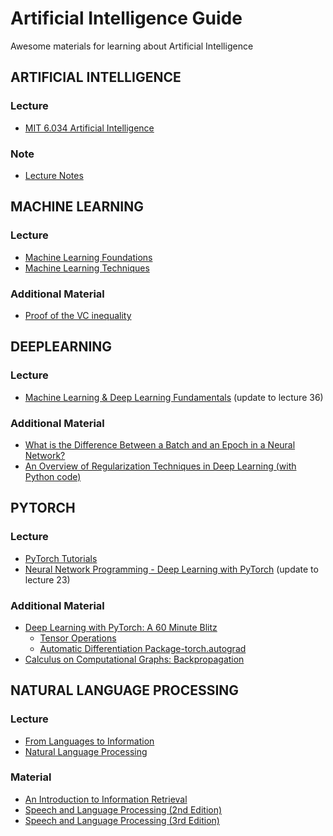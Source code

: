 # Artificial Intelligence Guide
Awesome materials for learning about Artificial Intelligence

## ARTIFICIAL INTELLIGENCE
### Lecture
* [MIT 6.034 Artificial Intelligence](https://ocw.mit.edu/courses/electrical-engineering-and-computer-science/6-034-artificial-intelligence-fall-2010/)
### Note
* [Lecture Notes](Notes/Artificial_Intelligence_Lecture_Notes.pdf)

## MACHINE LEARNING
### Lecture
* [Machine Learning Foundations](https://www.youtube.com/watch?v=nQvpFSMPhr0&list=PLXVfgk9fNX2I7tB6oIINGBmW50rrmFTqf)
* [Machine Learning Techniques](https://www.youtube.com/watch?v=A-GxGCCAIrg&list=PLXVfgk9fNX2IQOYPmqjqWsNUFl2kpk1U2)
### Additional Material 
* [Proof of the VC inequality](https://www.csie.ntu.edu.tw/~htlin/course/ml08fall/doc/vc_proof.pdf)

## DEEPLEARNING
### Lecture
* [Machine Learning & Deep Learning Fundamentals](http://deeplizard.com/learn/playlist/PLZbbT5o_s2xq7LwI2y8_QtvuXZedL6tQU) (update to lecture 36)
### Additional Material 
* [What is the Difference Between a Batch and an Epoch in a Neural Network?](https://machinelearningmastery.com/difference-between-a-batch-and-an-epoch/)
* [An Overview of Regularization Techniques in Deep Learning (with Python code)](https://www.analyticsvidhya.com/blog/2018/04/fundamentals-deep-learning-regularization-techniques/)

## PYTORCH
### Lecture
* [PyTorch Tutorials](https://pytorch.org/tutorials/)
* [Neural Network Programming - Deep Learning with PyTorch](http://deeplizard.com/learn/playlist/PLZbbT5o_s2xrfNyHZsM6ufI0iZENK9xgG) (update to lecture 23)
### Additional Material 
* [Deep Learning with PyTorch: A 60 Minute Blitz](https://pytorch.org/tutorials/beginner/deep_learning_60min_blitz.html)
  * [Tensor Operations](https://pytorch.org/docs/stable/torch.html)
  * [Automatic Differentiation Package-torch.autograd](https://pytorch.org/docs/stable/autograd.html#module-torch.autograd)
* [Calculus on Computational Graphs: Backpropagation](http://colah.github.io/posts/2015-08-Backprop/)

## NATURAL LANGUAGE PROCESSING
### Lecture
* [From Languages to Information](https://www.youtube.com/channel/UC_48v322owNVtORXuMeRmpA)
* [Natural Language Processing](https://www.youtube.com/watch?v=3Dt_yh1mf_U&list=PLQiyVNMpDLKnZYBTUOlSI9mi9wAErFtFm)
### Material
* [An Introduction to Information Retrieval](Material/An_Introduction_to_Information_Retrieval.pdf)
* [Speech and Language Processing (2nd Edition)](Material/Speech_and_Language_Processing_2nd_Edition.pdf)
* [Speech and Language Processing (3rd Edition)](Material/Speech_and_Language_Processing_3rd_Edition.pdf)

